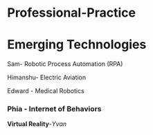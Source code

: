 # Professional-Practice
# Emerging Technologies
Sam- Robotic Process Automation (RPA)

Himanshu- Electric Aviation

Edward - Medical Robotics

### Phia - Internet of Behaviors 
<strong>Virtual Reality</strong>-<em>Yvan</em>
